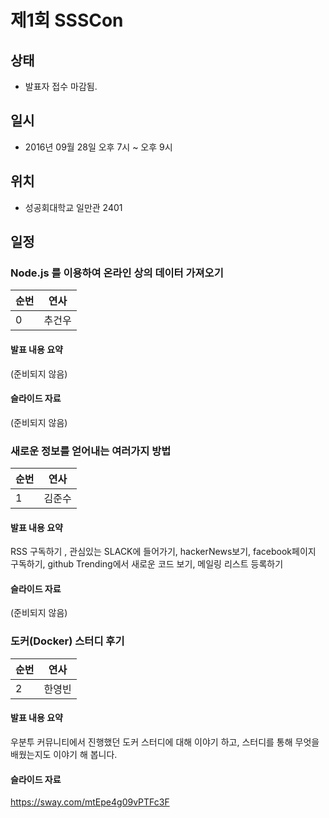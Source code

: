 # 제1회 SSSCon

## 상태
 - 발표자 접수 마감됨.

## 일시
 - 2016년 09월 28일 오후 7시 ~ 오후 9시

## 위치
 - 성공회대학교 일만관 2401

## 일정

### Node.js 를 이용하여 온라인 상의 데이터 가져오기
순번|연사
--- | ---
0 | 추건우
#### 발표 내용 요약
(준비되지 않음)
#### 슬라이드 자료
(준비되지 않음)

### 새로운 정보를 얻어내는 여러가지 방법
순번|연사
--- | ---
1 | 김준수
#### 발표 내용 요약
RSS 구독하기 , 관심있는 SLACK에 들어가기, hackerNews보기, facebook페이지 구독하기, github Trending에서 새로운 코드 보기, 메일링 리스트 등록하기
#### 슬라이드 자료
(준비되지 않음)

### 도커(Docker) 스터디 후기
순번|연사
--- | ---
2 | 한영빈
#### 발표 내용 요약
우분투 커뮤니티에서 진행했던 도커 스터디에 대해 이야기 하고, 스터디를 통해 무엇을 배웠는지도 이야기 해 봅니다.
#### 슬라이드 자료
https://sway.com/mtEpe4g09vPTFc3F
